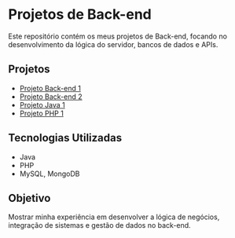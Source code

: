 # Projetos de Back-end

Este repositório contém os meus projetos de Back-end, focando no desenvolvimento da lógica do servidor, bancos de dados e APIs.

## Projetos
- [Projeto Back-end 1](https://github.com/felixfreitasjr/projeto-backend1)
- [Projeto Back-end 2](https://github.com/felixfreitasjr/projeto-backend2)
- [Projeto Java 1](https://github.com/felixfreitasjr/projeto-java1)
- [Projeto PHP 1](https://github.com/felixfreitasjr/projeto-php1)

## Tecnologias Utilizadas
- Java
- PHP
- MySQL, MongoDB

## Objetivo
Mostrar minha experiência em desenvolver a lógica de negócios, integração de sistemas e gestão de dados no back-end.
